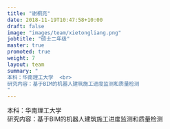```yaml
---
title: "谢桐亮"
date: 2018-11-19T10:47:58+10:00
draft: false
image: "images/team/xietongliang.png"
jobtitle: "硕士二年级"
master: true
promoted: true
weight: 7
layout: team
summary: "
本科：华南理工大学  <br>
研究内容：基于BIM的机器人建筑施工进度监测和质量检测
"
---
```


本科：华南理工大学  
研究内容：基于BIM的机器人建筑施工进度监测和质量检测
